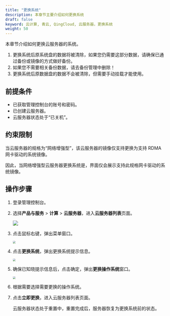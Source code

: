 ```yaml
---
title: "更换系统"
description: 本章节主要介绍如何更换系统
draft: false
keyword: 云计算, 青云, QingCloud, 云服务器，更换系统
weight: 50
---
```


本章节介绍如何更换云服务器的系统。

1. 更换系统后原系统盘的数据将被清除，如果您仍需要这部分数据，请确保已通过备份或镜像的方式做好备份。
2. 如果您不需要相关备份数据，请去备份管理中删除！
3. 更换系统后原数据盘的数据不会被清除，但需要手动挂载才能使用。

## 前提条件

- 已获取管理控制台的账号和密码。
- 已创建云服务器。
- 云服务器状态处于“已关机”。

## 约束限制

当云服务器的规格为“网络增强型”，该云服务器的镜像仅支持更换为支持 RDMA 网卡驱动的系统镜像。

因此，当网络增强型云服务器更换系统是，界面仅会展示支持此规格网卡驱动的系统镜像。

## 操作步骤

1. 登录管理控制台。

2. 选择**产品与服务** > **计算** > **云服务器**，进入**云服务器列表**页面。

   ![](/compute/vm/_images/vm_server_list.png)

3. 点击鼠标右键，弹出菜单窗口。

   <img src="/compute/vm/_images/vm_modify_sys.png" style="zoom:50%;" />

4. 点击**更换系统**，弹出更换系统提示信息。

   <img src="/compute/vm/_images/vm_modify_sys_prompt.png" style="zoom:50%;" />

5. 确保已知晓提示信息后，点击确定，弹出**更换操作系统**窗口。

   <img src="/compute/vm/_images/vm_modify_sys_win.png" style="zoom:50%;" />

6. 根据需要选择需要更换的操作系统。

7. 点击**立即更换**，进入云服务器列表页面。

   云服务器状态处于重置中，重置完成后，服务器恢复为更换系统前的状态。

